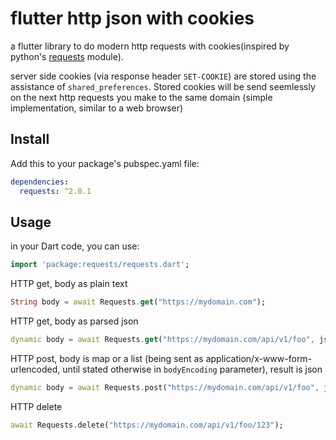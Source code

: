 # flutter http json with cookies

a flutter library to do modern http requests with cookies(inspired by python's [requests](https://github.com/requests/requests) module).

server side cookies (via response header `SET-COOKIE`) are stored using the assistance of `shared_preferences`. Stored cookies will be send seemlessly on the next http requests you make to the same domain (simple implementation, similar to a web browser)


## Install

Add this to your package's pubspec.yaml file:

```yaml
dependencies:
  requests: ^2.0.1
```

## Usage

in your Dart code, you can use:

```dart
import 'package:requests/requests.dart';
```


HTTP get, body as plain text

```dart
String body = await Requests.get("https://mydomain.com");
```

HTTP get, body as parsed json

```dart
dynamic body = await Requests.get("https://mydomain.com/api/v1/foo", json: true);
```

HTTP post, body is map or a list (being sent as application/x-www-form-urlencoded, until stated otherwise in `bodyEncoding` parameter), result is json

```dart
dynamic body = await Requests.post("https://mydomain.com/api/v1/foo", json: true, body: {"foo":"bar"} );
```

HTTP delete

```dart
await Requests.delete("https://mydomain.com/api/v1/foo/123");
```
